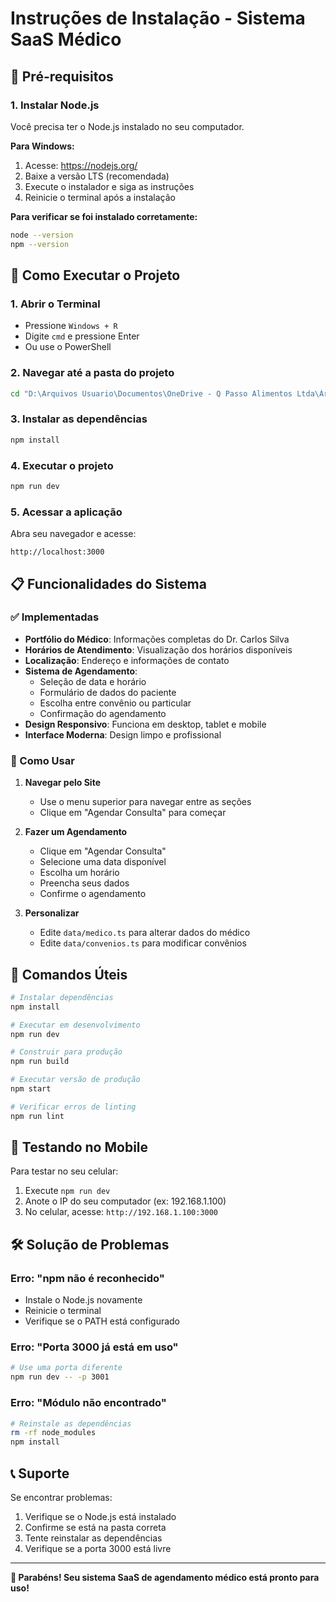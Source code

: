 # Instruções de Instalação - Sistema SaaS Médico

## 🔧 Pré-requisitos

### 1. Instalar Node.js
Você precisa ter o Node.js instalado no seu computador.

**Para Windows:**
1. Acesse: https://nodejs.org/
2. Baixe a versão LTS (recomendada)
3. Execute o instalador e siga as instruções
4. Reinicie o terminal após a instalação

**Para verificar se foi instalado corretamente:**
```bash
node --version
npm --version
```

## 🚀 Como Executar o Projeto

### 1. Abrir o Terminal
- Pressione `Windows + R`
- Digite `cmd` e pressione Enter
- Ou use o PowerShell

### 2. Navegar até a pasta do projeto
```bash
cd "D:\Arquivos Usuario\Documentos\OneDrive - Q Passo Alimentos Ltda\Área de Trabalho\sass_medico"
```

### 3. Instalar as dependências
```bash
npm install
```

### 4. Executar o projeto
```bash
npm run dev
```

### 5. Acessar a aplicação
Abra seu navegador e acesse:
```
http://localhost:3000
```

## 📋 Funcionalidades do Sistema

### ✅ Implementadas
- **Portfólio do Médico**: Informações completas do Dr. Carlos Silva
- **Horários de Atendimento**: Visualização dos horários disponíveis
- **Localização**: Endereço e informações de contato
- **Sistema de Agendamento**: 
  - Seleção de data e horário
  - Formulário de dados do paciente
  - Escolha entre convênio ou particular
  - Confirmação do agendamento
- **Design Responsivo**: Funciona em desktop, tablet e mobile
- **Interface Moderna**: Design limpo e profissional

### 🎯 Como Usar

1. **Navegar pelo Site**
   - Use o menu superior para navegar entre as seções
   - Clique em "Agendar Consulta" para começar

2. **Fazer um Agendamento**
   - Clique em "Agendar Consulta"
   - Selecione uma data disponível
   - Escolha um horário
   - Preencha seus dados
   - Confirme o agendamento

3. **Personalizar**
   - Edite `data/medico.ts` para alterar dados do médico
   - Edite `data/convenios.ts` para modificar convênios

## 🔧 Comandos Úteis

```bash
# Instalar dependências
npm install

# Executar em desenvolvimento
npm run dev

# Construir para produção
npm run build

# Executar versão de produção
npm start

# Verificar erros de linting
npm run lint
```

## 📱 Testando no Mobile

Para testar no seu celular:
1. Execute `npm run dev`
2. Anote o IP do seu computador (ex: 192.168.1.100)
3. No celular, acesse: `http://192.168.1.100:3000`

## 🛠️ Solução de Problemas

### Erro: "npm não é reconhecido"
- Instale o Node.js novamente
- Reinicie o terminal
- Verifique se o PATH está configurado

### Erro: "Porta 3000 já está em uso"
```bash
# Use uma porta diferente
npm run dev -- -p 3001
```

### Erro: "Módulo não encontrado"
```bash
# Reinstale as dependências
rm -rf node_modules
npm install
```

## 📞 Suporte

Se encontrar problemas:
1. Verifique se o Node.js está instalado
2. Confirme se está na pasta correta
3. Tente reinstalar as dependências
4. Verifique se a porta 3000 está livre

---

**🎉 Parabéns! Seu sistema SaaS de agendamento médico está pronto para uso!**
